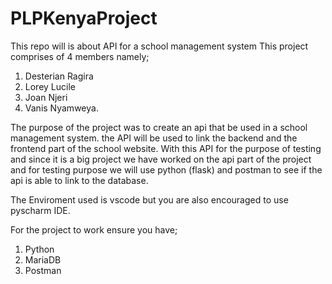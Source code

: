 # PLPKenyaProject
This repo will is about API for a school management system
This project comprises of 4 members namely;
1. Desterian Ragira
2. Lorey Lucile
3. Joan Njeri
4. Vanis Nyamweya.

The purpose of the project was to create an api that be used in a school management system. the API will be used to link the backend and the frontend part of the school website. With this API for the purpose of testing and since it is a big project we have worked on the api part of the project and for testing purpose we will use python (flask) and postman to see if the api is able to link to the database.

The Enviroment used is vscode but you are also encouraged to use pyscharm IDE.

For the project to work ensure you have;
1. Python
2. MariaDB
3. Postman
